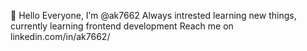 👋 Hello Everyone, I’m @ak7662
Always intrested learning new things, currently learning frontend development
Reach me on linkedin.com/in/ak7662/

